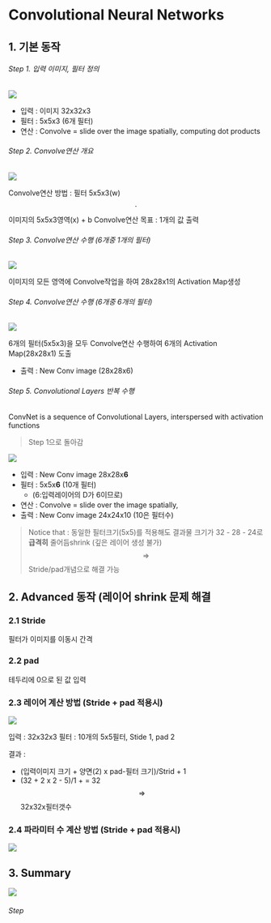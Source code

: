 # Convolutional Neural Networks

## 1. 기본 동작 
###### Step 1. 입력 이미지, 필터 정의 

![](http://i.imgur.com/rmuzh48.png)

- 입력 : 이미지 32x32x3
- 필터 : 5x5x3 (6개 필터)
- 연산 : Convolve = slide over the image spatially, computing dot products

###### Step 2. Convolve연산 개요

![](http://i.imgur.com/RQtrq6e.png)


Convolve연산 방법 : 필터 5x5x3(w)$$\cdot$$ 이미지의 5x5x3영역(x) + b
Convolve연산 목표 : 1개의 값 출력

###### Step 3. Convolve연산 수행 (6개중 1개의 필터)

![](http://i.imgur.com/h2zRBF2.png)

이미지의 모든 영역에 Convolve작업을 하여 28x28x1의 Activation Map생성 


###### Step 4. Convolve연산 수행 (6개중 6개의 필터)

![](http://i.imgur.com/RLVvB83.png)

6개의 필터(5x5x3)을 모두 Convolve연산 수행하여 6개의 Activation Map(28x28x1) 도출

- 출력 : New Conv image (28x28x6) 

###### Step 5. Convolutional Layers 반복 수행
ConvNet is a sequence of Convolutional Layers, interspersed with activation functions
> Step 1으로 돌아감 

![](http://i.imgur.com/54WyhWs.png)

- 입력 : New Conv image  28x28x**6**
- 필터 : 5x5x**6** (10개 필터)
    - (6:입력레이어의 D가 6이므로) 
- 연산 : Convolve = slide over the image spatially, 
- 출력 : New Conv image 24x24x10 (10은 필터수)

> Notice that : 동일한 필터크기(5x5)를 적용해도 결과물 크기가 32 - 28 - 24로 **급격히** 줄어듬shrink (깊은 레이어 생성 불가) $$\Rightarrow$$ Stride/pad개념으로 해결 가능 


## 2. Advanced 동작 (레이어 shrink 문제 해결

### 2.1 Stride 

필터가 이미지를 이동시 간격

### 2.2 pad 

테두리에 0으로 된 값 입력 


### 2.3 레이어 계산 방법 (Stride  + pad 적용시)

![](http://i.imgur.com/vKLwri1.png)

입력 : 32x32x3
필터 : 10개의 5x5필터, Stide 1, pad 2

결과 : 
- (입력이미지 크기 + 양면(2) x pad-필터 크기)/Strid + 1 
- (32 + 2 x 2 - 5)/1 + = 32 $$\Rightarrow$$ 32x32x필터갯수



### 2.4 파라미터  수 계산 방법 (Stride  + pad 적용시)

![](http://i.imgur.com/L2VBOva.png)



## 3. Summary 

![](http://i.imgur.com/cxadXWV.png)

###### Step 
